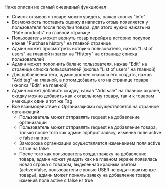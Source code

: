 Ниже описан не самый очевидный функционал

+ Список отзывов о товаре можно увидеть, нажав кнопку "info"
+ Возможность поставить оценку и написать отзыв появляется у пользователя после покупки товара, для этого нужно нажать на "Rate products" на главной странице
+ Пользователь может вернуть товар перейдя в историю покупок нажав "Purchase history" на главной странице
+ Админ может просмотреть историю пользователя, нажав "List of users" на главной и затем на "History" на странице списка пользователей
+ Админ может пополнить баланс пользователя, нажав "Edit" на странице списка пользователей (кнопка "List of users" на главной) 
+ Для добавления тега, админ должен сначала его создать, нажав "Add tag" на главной, а потом добавить его на странице товара (кнопка "Edit" на главной)
+ Админ может добавить скидку, нажав "Add sale" на главном экране, скидку можно добавить как к отдельному товару, так и к товарам имеющих один и тот же Tag
+ Все взаимодействие с Организациями осуществляется на странице организаций
  + Пользователь может отправлять request на добавление организации
  + Пользователь может отправлять request на добавление товара, только после того как админ одобрит заявку, изменив поле active с false на true
  + Заморозка организации осуществляется изменением поля active с true на false
  + После того как пользователь создал заявку на добавление товара, админ может увидеть как на главном экране появилась новая строка с товаром, выделенная 
    красным цветом (active=false, пользователи с ролью USER не видят неактивные товары), админ может принять заявку на добавление товара, изменив поле active 
    с false на true